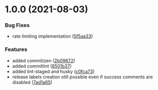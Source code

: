 # 1.0.0 (2021-08-03)


### Bug Fixes

* rate limiting implementation ([5f5aa33](https://github.com/hickorytechnology/semantic-release-github/commit/5f5aa33d4633351733ea3a303764996247f751e9))


### Features

* added commitizen ([2b09672](https://github.com/hickorytechnology/semantic-release-github/commit/2b09672448fb116d5879fe3ef42af80343369faf))
* added commitlint ([8501b37](https://github.com/hickorytechnology/semantic-release-github/commit/8501b37342ff95892e6ea651331dfef9f05785fc))
* added lint-staged and husky ([c0fca73](https://github.com/hickorytechnology/semantic-release-github/commit/c0fca73be81a772e11e1636bf663ccb9053d422b))
* release labels creation still possible even if success comments are disabled ([7ad1a65](https://github.com/hickorytechnology/semantic-release-github/commit/7ad1a652994a80a93782160feb0ba1f0e0707d9b))
